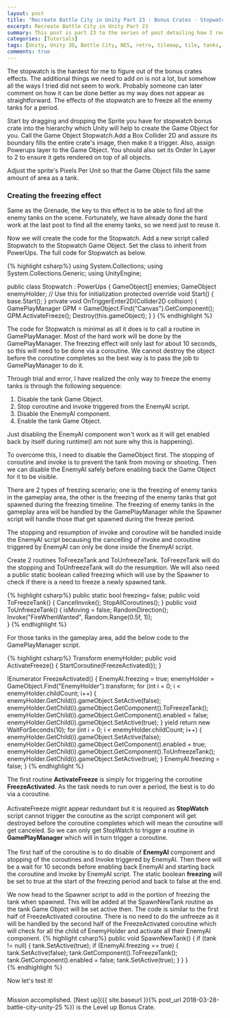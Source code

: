```yaml
---
layout: post
title: "Recreate Battle City in Unity Part 23 : Bonus Crates - Stopwatch"
excerpt: Recreate Battle City in Unity Part 23
summary: This post is part 23 to the series of post detailing how I recreate Battle City in Unity
categories: [Tutorials]
tags: [Unity, Unity 3D, Battle City, NES, retro, tilemap, tile, tanks, gaming, classic]
comments: true
---
```


The stopwatch is the hardest for me to figure out of the bonus crates effects. The additional things we need to add on is not a lot, but somehow all the ways I tried did not seem to work. Probably someone can later comment on how it can be done better as my way does not appear as straightforward. The effects of the stopwatch are to freeze all the enemy tanks for a period.

Start by dragging and dropping the Sprite you have for stopwatch bonus crate into the hierarchy which Unity will help to create the Game Object for you. Call the Game Object <keyword>Stopwatch</keyword>.Add a <keyword>Box Collider 2D</keyword> and assure its boundary fills the entire crate's image, then make it a trigger. Also, assign <keyword>Powerups</keyword> layer to the Game Object. You should also set its <keyword>Order In Layer to 2</keyword> to ensure it gets rendered on top of all objects.

<div class="info">Adjust the sprite's Pixels Per Unit so that the Game Object fills the same amount of area as a tank.</div>

<img src="{{ site.baseurl }}/images/BattleCity_Stopwatch_1.png" alt="">

### Creating the freezing effect

Same as the Grenade, the key to this effect is to be able to find all the enemy tanks on the scene. Fortunately, we have already done the hard work at the last post to find all the enemy tanks, so we need just to reuse it.

Now we will create the code for the Stopwatch. Add a new script called <keyword>Stopwatch</keyword> to the Stopwatch Game Object. Set the class to inherit from PowerUps. The full code for Stopwatch as below.

{% highlight csharp%}
using System.Collections;
using System.Collections.Generic;
using UnityEngine;

public class Stopwatch : PowerUps
{
    GameObject[] enemies;
    GameObject enemyHolder;
    // Use this for initialization
    protected override void Start()
    {
        base.Start();
    }
    private void OnTriggerEnter2D(Collider2D collision)
    {
        GamePlayManager GPM = GameObject.Find("Canvas").GetComponent<GamePlayManager>();
        GPM.ActivateFreeze();
        Destroy(this.gameObject);
    }
}
{% endhighlight %}

<div class="info">The code for Stopwatch is minimal as all it does is to call a routine in GamePlayManager. Most of the hard work will be done by the GamePlayManager. The freezing effect will only last for about 10 seconds, so this will need to be done via a coroutine. We cannot destroy the object before the coroutine completes so the best way is to pass the job to GamePlayManager to do it.</div>

Through trial and error, I have realized the only way to freeze the enemy tanks is through the following sequence:
1. Disable the tank Game Object.
2. Stop coroutine and invoke triggered from the EnemyAI script.
3. Disable the EnemyAI component.
4. Enable the tank Game Object.

Just disabling the EnemyAI component won't work as it will get enabled back by itself during runtime(I am not sure why this is happening). 

To overcome this, I need to disable the GameObject first. The stopping of coroutine and invoke is to prevent the tank from moving or shooting. Then we can disable the EnemyAI safely before enabling back the Game Object for it to be visible. 

There are 2 types of freezing scenario; one is the freezing of enemy tanks in the gameplay area, the other is the freezing of the enemy tanks that got spawned during the freezing timeline. The freezing of enemy tanks in the gameplay area will be handled by the GamePlayManager while the Spawner script will handle those that get spawned during the freeze period.

The stopping and resumption of invoke and coroutine will be handled inside the EnemyAI script becausing the cancelling of invoke and coroutine triggered by <keyword>EnemyAI</keyword> can only be done inside the EnemyAI script. 

Create 2 routines <keyword>ToFreezeTank</keyword> and <keyword>ToUnfreezeTank</keyword>. ToFreezeTank will do the stopping and ToUnfreezeTank will do the resumption. We will also need a public static boolean called <keyword>freezing</keyword> which will use by the Spawner to check if there is a need to freeze a newly spawned tank.

{% highlight csharp%}
public static bool freezing= false;
public void ToFreezeTank()
{
    CancelInvoke();
    StopAllCoroutines();
}
public void ToUnfreezeTank()
{
    isMoving = false;
    RandomDirection();
    Invoke("FireWhenWanted", Random.Range(0.5f, 1));     
}
{% endhighlight %}

For those tanks in the gameplay area, add the below code to the GamePlayManager script.

{% highlight csharp%}
Transform enemyHolder;
public void ActivateFreeze()
{
    StartCoroutine(FreezeActivated());
}

IEnumerator FreezeActivated()
{
    EnemyAI.freezing = true;
    enemyHolder = GameObject.Find("EnemyHolder").transform;
    for (int i = 0; i < enemyHolder.childCount; i++)
    {
        enemyHolder.GetChild(i).gameObject.SetActive(false);
        enemyHolder.GetChild(i).gameObject.GetComponent<EnemyAI>().ToFreezeTank();
        enemyHolder.GetChild(i).gameObject.GetComponent<EnemyAI>().enabled = false;
        enemyHolder.GetChild(i).gameObject.SetActive(true);
    }
    yield return new WaitForSeconds(10);
    for (int i = 0; i < enemyHolder.childCount; i++)
    {
        enemyHolder.GetChild(i).gameObject.SetActive(false);
        enemyHolder.GetChild(i).gameObject.GetComponent<EnemyAI>().enabled = true;
        enemyHolder.GetChild(i).gameObject.GetComponent<EnemyAI>().ToUnfreezeTank();
        enemyHolder.GetChild(i).gameObject.SetActive(true);
    }
    EnemyAI.freezing = false;
}
{% endhighlight %}
<div class="info">The first routine <b>ActivateFreeze</b> is simply for triggering the coroutine <b>FreezeActivated</b>. As the task needs to run over a period, the best is to do via a coroutine.<br><br>
ActivateFreeze might appear redundant but it is required as <b>StopWatch</b> script cannot trigger the coroutine as the script component will get destroyed before the coroutine completes which will mean the coroutine will get canceled. So we can only get StopWatch to trigger a routine in <b>GamePlayManager</b> which will in turn trigger a coroutine.<br><br>
The first half of the coroutine is to do disable of <b>EnemyAI</b> component and stopping of the coroutines and Invoke triggered by EnemyAI. Then there will be a wait for 10 seconds before enabling back EnemyAI and starting back the coroutine and invoke by EnemyAI script. The static boolean <b>freezing</b> will be set to true at the start of the freezing period and back to false at the end.
</div>

We now head to the Spawner script to add in the portion of freezing the tank when spawned. This will be added at the SpawnNewTank routine as the tank Game Object will be set active then. The code is similar to the first half of FreezeActivated coroutine. There is no need to do the unfreeze as it will be handled by the second half of the FreezeActivated coroutine which will check for all the child of EnemyHolder and activate all their EnemyAI component.
{% highlight csharp%}
public void SpawnNewTank()
{
    if (tank != null)
    {
        tank.SetActive(true);
        if (EnemyAI.freezing == true)
        {
            tank.SetActive(false);
            tank.GetComponent<EnemyAI>().ToFreezeTank();
            tank.GetComponent<EnemyAI>().enabled = false;
            tank.SetActive(true);
        }
    }
}   
{% endhighlight %}

Now let's test it! 

<img src="{{ site.baseurl }}/images/BattleCity_Stopwatch_2.gif" alt="">

Mission accomplished. [Next up]({{ site.baseurl }}{% post_url 2018-03-28-battle-city-unity-25 %}) is the Level up Bonus Crate.







